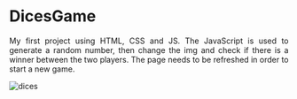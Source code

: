 # DicesGame
<p style = "text-align: justify;">My first project using HTML, CSS and JS. The JavaScript is used to generate a random number, then change the img and check if there is a winner between the two players. The page needs to be refreshed in order to start a new game. </p>
<img src = "https://w7.pngwing.com/pngs/949/268/png-transparent-dice-game-dice-game-graphy-playing-card-dice-thumbnail.png" alt = "dices" width: 200px height: 200px />
